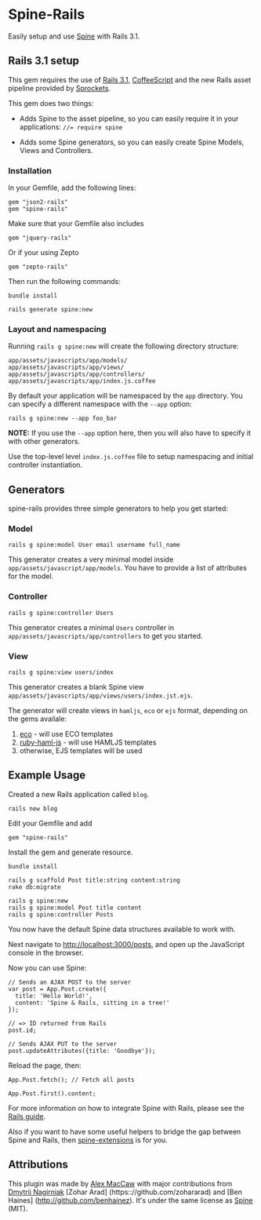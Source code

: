 # Spine-Rails

Easily setup and use [Spine](http://spinejs.com) with Rails 3.1.

## Rails 3.1 setup

This gem requires the use of [Rails 3.1](http://rubyonrails.org), [CoffeeScript](http://jashkenas.github.com/coffee-script/) and the new Rails asset pipeline provided by [Sprockets](http://getsprockets.org).

This gem does two things:

* Adds Spine to the asset pipeline, so you can easily require it in your applications: `//= require spine`

* Adds some Spine generators, so you can easily create Spine Models, Views and Controllers.

### Installation

In your Gemfile, add the following lines:

    gem "json2-rails"
    gem "spine-rails"

Make sure that your Gemfile also includes

    gem "jquery-rails"
    
Or if your using Zepto

    gem "zepto-rails"

Then run the following commands:

    bundle install

    rails generate spine:new

### Layout and namespacing

Running `rails g spine:new` will create the following directory structure:

    app/assets/javascripts/app/models/
    app/assets/javascripts/app/views/
    app/assets/javascripts/app/controllers/
    app/assets/javascripts/app/index.js.coffee

By default your application will be namespaced by the `app` directory. You can specify a different namespace with the `--app` option:

    rails g spine:new --app foo_bar

**NOTE:** If you use the `--app` option here, then you will also have to specify it with other generators.

Use the top-level level `index.js.coffee` file to setup namespacing and initial controller instantiation.

## Generators

spine-rails provides three simple generators to help you get started:

### Model

    rails g spine:model User email username full_name

This generator creates a very minimal model inside `app/assets/javascript/app/models`. You have to provide a list of attributes for the model.

### Controller

    rails g spine:controller Users

This generator creates a minimal `Users` controller in `app/assets/javascripts/app/controllers` to get you started.

### View

    rails g spine:view users/index

This generator creates a blank Spine view `app/assets/javascripts/app/views/users/index.jst.ejs`.

The generator will create views in `hamljs`, `eco` or `ejs` format, depending on the gems availale:

1. [eco](https://github.com/sstephenson/eco) - will use ECO templates
2. [ruby-haml-js](https://github.com/dnagir/ruby-haml-js) - will use HAMLJS templates
3. otherwise, EJS templates will be used

## Example Usage

Created a new Rails application called `blog`.

    rails new blog

Edit your Gemfile and add

    gem "spine-rails"

Install the gem and generate resource.

    bundle install

    rails g scaffold Post title:string content:string
    rake db:migrate

    rails g spine:new
    rails g spine:model Post title content
    rails g spine:controller Posts

You now have the default Spine data structures available to work with.

Next navigate to [http://localhost:3000/posts](http://localhost:3000/posts), and open up the JavaScript console in the browser.

Now you can use Spine:

    // Sends an AJAX POST to the server
    var post = App.Post.create({
      title: 'Hello World!',
      content: 'Spine & Rails, sitting in a tree!'
    });

    // => ID returned from Rails
    post.id;

    // Sends AJAX PUT to the server
    post.updateAttributes({title: 'Goodbye'});

Reload the page, then:

    App.Post.fetch(); // Fetch all posts

    App.Post.first().content;

For more information on how to integrate Spine with Rails, please see the [Rails guide](http://spinejs.com/docs/rails).

Also if you want to have some useful helpers to bridge the gap between Spine and Rails, then [spine-extensions](https://github.com/dnagir/spine-extensions) is for you.

## Attributions

This plugin was made by [Alex MacCaw](http://alexmaccaw.co.uk) with major contributions from [Dmytrii Nagirniak](https://github.com/dnagir) [Zohar Arad] (https:://github.com/zohararad) and [Ben Haines] (http://github.com/benhainez). It's under the same license as [Spine](http://spinejs.com) (MIT).
